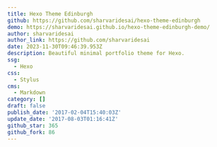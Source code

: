 ```yaml
---
title: Hexo Theme Edinburgh
github: https://github.com/sharvaridesai/hexo-theme-edinburgh
demo: https://sharvaridesai.github.io/hexo-theme-edinburgh-demo/
author: sharvaridesai
author_link: https://github.com/sharvaridesai
date: 2023-11-30T09:46:39.953Z
description: Beautiful minimal portfolio theme for Hexo.
ssg:
  - Hexo
css:
  - Stylus
cms:
  - Markdown
category: []
draft: false
publish_date: '2017-02-04T15:40:03Z'
update_date: '2017-08-03T01:16:41Z'
github_star: 365
github_fork: 86
---
```


